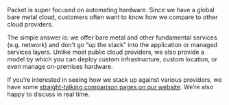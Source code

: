 <!--<meta>
{
    "title":"How We Compare",
    "description":"Learn the benefits of our platform",
    "date": "2019/11/04",
    "tag":["Compare Packet"]
}
</meta>-->

Packet is super focused on automating hardware.  Since we have a global bare metal cloud, customers often want to know how we compare to other cloud providers.  

The simple answer is: we offer bare metal and other fundamental services (e.g. network) and don’t go “up the stack” into the application or managed services layers. Unlike most public cloud providers, we also provide a model by which you can deploy custom infrastructure, custom location, or even manage on-premises hardware. 

If you’re interested in seeing how we stack up against various providers, we have some [straight-talking comparison pages on our website](https://www.packet.com/about/compare/). We’re also happy to discuss in real time.
